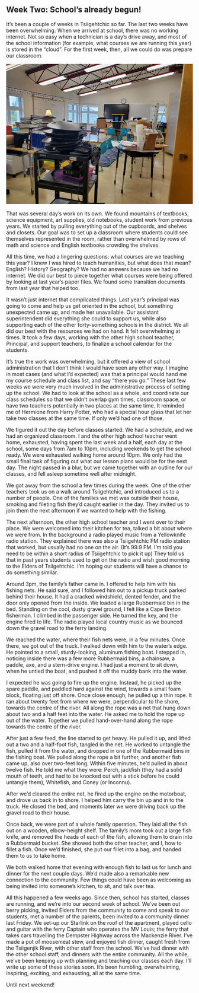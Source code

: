 ## Week Two: School’s already begun!

It’s been a couple of weeks in Tsiigehtchic so far. The last two weeks have been overwhelming. When we arrived at school, there was no working internet. Not so easy when a technician is a day’s drive away, and most of the school information (for example, what courses we are running this year) is stored in the “cloud”. For the first week, then, all we could do was prepare our classroom.⁠

![image](https://raw.githubusercontent.com/lkirk121/lkirk121.github.io/main/_posts/image.png)

That was several day’s work on its own. We found mountains of textbooks, science equipment, art supplies, old notebooks, student work from previous years. We started by pulling everything out of the cupboards, and shelves and closets. Our goal was to set up a classroom where students could see themselves represented in the room, rather than overwhelmed by rows of math and science and English textbooks crowding the shelves.

All this time, we had a lingering questions: what courses are we teaching this year? I knew I was hired to teach humanities, but what does that mean? English? History? Geography? We had no answers because we had no internet. We did our best to piece together what courses were being offered by looking at last year’s paper files. We found some transition documents from last year that helped too.

It wasn’t just internet that complicated things. Last year’s principal was going to come and help us get oriented in the school, but something unexpected came up, and made her unavailable. Our assistant superintendent did everything she could to support us, while also supporting each of the other forty-something schools in the district. We all did our best with the resources we had on hand. It felt overwhelming at times. It took a few days, working with the other high school teacher, Principal, and support teachers, to finalize a school calendar for the students.

It’s true the work was overwhelming, but it offered a view of school administration that I don’t think I would have seen any other way. I imagine in most cases (and what I’d expected) was that a principal would hand me my course schedule and class list, and say “there you go.” These last few weeks we were very much involved in the administrative process of setting up the school. We had to look at the school as a whole, and coordinate our class schedules so that we didn’t overlap gym times, classroom space, or have two teachers potentially in two places at the same time. It reminded me of Hermione from Harry Potter, who had a special hour glass that let her take two classes at the same time. If only we’d had one of those.

We figured it out the day before classes started. We had a schedule, and we had an organized classroom. I and the other high school teacher went home, exhausted, having spent the last week and a half, each day at the school, some days from 7am to 10pm, including weekends to get the school ready. We were exhausted walking home around 10pm. We only had the small final task of figuring out what our lesson plans would be for the next day. The night passed in a blur, but we came together with an outline for our classes, and fell asleep sometime well after midnight.

We got away from the school a few times during the week. One of the other teachers took us on a walk around Tsiigehtchic, and introduced us to a number of people. One of the families we met was outside their house, smoking and fileting fish they’d caught earlier in the day. They invited us to join them the next afternoon if we wanted to help with the fishing.

The next afternoon, the other high school teacher and I went over to their place. We were welcomed into their kitchen for tea, talked a bit about where we were from. In the background a radio played music from a Yellowknife radio station. They explained there was also a Tsiigehtchic FM radio station that worked, but usually had no one on the air. (It’s 99.9 FM. I’m told you need to be within a short radius of Tsiigehtchic to pick it up) They told us that in past years students used to get on the radio and wish good morning to the Elders of Tsiigehtchic. I’m hoping our students will have a chance to do something similar.

Around 3pm, the family’s father came in. I offered to help him with his fishing nets. He said sure, and I followed him out to a pickup truck parked behind their house. It had a cracked windshield, dented fender, and the door only opened from the inside. We loaded a large Rubbermaid bin in the bed. Standing on the cool, dusty gravel ground, I felt like a Cape Breton fisherman. I climbed in the passenger side. He turned the key, and the engine fired to life. The radio played local country music as we bounced down the gravel road to the ferry landing.

We reached the water, where their fish nets were, in a few minutes. Once there, we got out of the truck. I walked down with him to the water’s edge. He pointed to a small, sturdy-looking, aluminum fishing boat. I stepped in, noticing inside there was a few more Rubbermaid bins, a chainsaw, a paddle, axe, and a stern-drive engine. I had just a moment to sit down, when he untied the boat, and pushed it off the muddy bank into the water.

I expected he was going to fire up the engine. Instead, he picked up the spare paddle, and paddled hard against the wind, towards a small foam block, floating just off shore. Once close enough, he pulled up a thin rope. It ran about twenty feet from where we were, perpendicular to the shore, towards the centre of the river. All along the rope was a net that hung down about two and a half feet into the water. He asked me to hold the rope up out of the water. Together we pulled hand-over-hand along the rope towards the centre of the river.

After just a few feed, the line started to get heavy. He pulled it up, and lifted out a two and a half-foot fish, tangled in the net. He worked to untangle the fish, pulled it from the water, and dropped in one of the Rubbermaid bins in the fishing boat. We pulled along the rope a bit further, and another fish came up, also over two-feet long. Within five minutes, he’d pulled in about twelve fish. He told me what they were: Perch, jackfish (they had a solid mouth of teeth, and had to be knocked out with a stick before he could untangle them), Whitefish, and Coney (or Inconnu).

After we’d cleared the entire net, he fired up the engine on the motorboat, and drove us back in to shore. I helped him carry the bin up and in to the truck. He closed the bed, and moments later we were driving back up the gravel road to their house.

Once back, we were part of a whole family operation. They laid all the fish out on a wooden, elbow-height shelf. The family’s mom took out a large fish knife, and removed the heads of each of the fish, allowing them to drain into a Rubbermaid bucket. She showed both the other teacher, and I, how to fillet a fish. Once we’d finished, she put our fillet into a bag, and handed them to us to take home.

We both walked home that evening with enough fish to last us for lunch and dinner for the next couple days. We’d made also a remarkable new connection to the community. Few things could have been as welcoming as being invited into someone’s kitchen, to sit, and talk over tea.

All this happened a few weeks ago. Since then, school has started, classes are running, and we’re into our second week of school. We’ve been out berry picking, invited Elders from the community to come and speak to our students, met a number of the parents, been invited to a community dinner last Friday. We set-up our Starlink on the roof of the apartment, played cello and guitar with the ferry Captain who operates the MV Louis; the ferry that takes cars travelling the Dempster Highway across the Mackenzie River. I’ve made a pot of moosemeat stew, and enjoyed fish dinner, caught fresh from the Tsiigenjik River, with other staff from the school. We’ve had dinner with the other school staff, and dinners with the entire community. All the while, we’ve been keeping up with planning and teaching our classes each day. I’ll write up some of these stories soon. It’s been humbling, overwhelming, inspiring, exciting, and exhausting, all at the same time.

Until next weekend!
